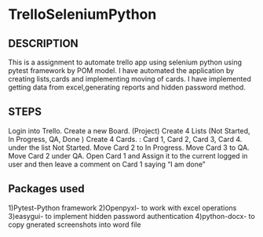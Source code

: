 # TrelloSeleniumPython

## DESCRIPTION
This is a assignment to automate trello app using selenium python using pytest framework by POM model.
I have automated the application by creating lists,cards and implementing moving of cards.
I have implemented getting data from excel,generating reports and hidden password method.

## STEPS
Login into Trello.
Create a new Board. (Project)
Create 4 Lists (Not Started, In Progress, QA, Done )
Create 4 Cards. : Card 1, Card 2, Card 3, Card 4. under the list Not Started.
Move Card 2 to In Progress.
Move Card 3 to QA.
Move Card 2 under QA.
Open Card 1 and Assign it to the current logged in user and then leave a comment on Card 1 saying “I am done”

## Packages used
1)Pytest-Python framework
2)Openpyxl- to work with excel operations
3)easygui- to implement hidden password authentication
4)python-docx- to copy gnerated screenshots into word file

